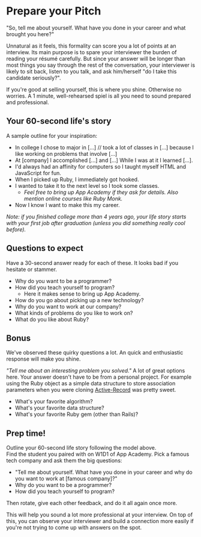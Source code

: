 # Prepare your Pitch

"So, tell me about yourself. What have you done in your career and what brought you here?"

Unnatural as it feels, this formality can score you a lot of points at an interview. Its main purpose is to spare your interviewer the burden of reading your résumé carefully. But since your answer will be longer than most things you say through the rest of the conversation, your interviewer is likely to sit back, listen to you talk, and ask him/herself "do I take this candidate seriously?".

If you're good at selling yourself, this is where you shine. Otherwise no worries. A 1 minute, well-rehearsed spiel is all you need to sound prepared and professional.


## Your 60-second life's story

 A sample outline for your inspiration:
* In college I chose to major in [...] // took a lot of classes in [...] because I like working on problems that involve [...]
* At [company] I accomplished [...] and [...] While I was at it I learned [...].
* I'd always had an affinity for computers so I taught myself HTML and JavaScript for fun.
* When I picked up Ruby, I immediately got hooked.
* I wanted to take it to the next level so I took some classes.
    * *Feel free to bring up App Academy if they ask for details. Also mention online courses like Ruby Monk.*
* Now I know I want to make this my career.

*Note: if you finished college more than 4 years ago, your life story starts with your first job after graduation (unless you did something really cool before).*



## Questions to expect

Have a 30-second answer ready for each of these. It looks bad if you hesitate or stammer.

* Why do you want to be a programmer?
* How did you teach yourself to program?
    * Here it makes sense to bring up App Academy.
* How do you go about picking up a new technology?
* Why do you want to work at our company?
* What kinds of problems do you like to work on?
* What do you like about Ruby?


## Bonus

We've observed these quirky questions a lot. An quick and enthusiastic response will make you shine.

*"Tell me about an interesting problem you solved."*
A lot of great options here. Your answer doesn't have to be from a personal project. For example using the Ruby object as a simple data structure to store association parameters when you were cloning [Active-Record][active-record-lite] was pretty sweet.

* What's your favorite algorithm?
* What's your favorite data structure?
* What's your favorite Ruby gem (other than Rails)?

[active-record-lite]: https://github.com/appacademy/sql-curriculum/blob/master/projects/w3d5-build-your-own-ar.md#part-a-storing-association-parameters


## Prep time!

Outline your 60-second life story following the model above.    
Find the student you paired with on W1D1 of App Academy. Pick a famous tech company and ask them the big questions:

* "Tell me about yourself. What have you done in your career and why do you want to work at [famous company]?"
* Why do you want to be a programmer?
* How did you teach yourself to program?

Then rotate, give each other feedback, and do it all again once more.

This will help you sound a lot more professional at your interview. On top of this, you can observe your interviewer and build a connection more easily if you're not trying to come up with answers on the spot.